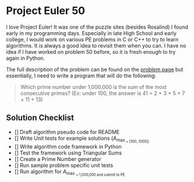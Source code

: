 # Project Euler 50
I love Project Euler! It was one of the puzzle sites (besides Rosalind) I found early in my programming days. Especially in late High School and early college, I would work on various PE problems in C or C++ to try to learn algorithms. It is always a good idea to revisit them when you can. I have no idea if I have worked on problem 50 before, so it is fresh enough to try again in Python.

The full description of the problem can be found on the [problem page](https://projecteuler.net/problem=50) but essentially, I need to write a program that will do the following:

> Which prime number under 1,000,000 is the sum of the most consecutive primes? (Ex: under 100, the answer is 41 = 2 + 3 + 5 + 7 + 11 + 13) 

## Solution Checklist
- [] Draft algorithm pseudo code for README
- [] Write Unit tests for example solutions (*A*<sub>max<sub> = [100, 1000])
- [] Write algorithm code framework in Python 
- [] Test the framework using Triangular Sums 
- [] Create a Prime Number generator
- [] Run sample problem specific unit tests
- [] Run algorithm for *A*<sub>max<sub> = 1,000,000 and submit to PE
